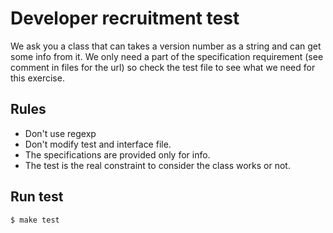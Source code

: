 Developer recruitment test
==========================

We ask you a class that can takes a version number as a string and can get some info from it.
We only need a part of the specification requirement (see comment in files for the url) so check the test file to see what we need for this exercise.


Rules
-----

* Don't use regexp
* Don't modify test and interface file.
* The specifications are provided only for info.
* The test is the real constraint to consider the class works or not.

Run test
--------

~~~shell
$ make test
~~~
